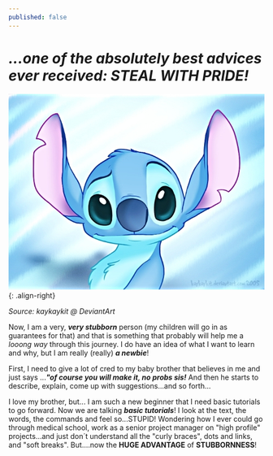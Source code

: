 ```yaml
---
published: false
---
```

# _**...one of the absolutely best advices ever received: STEAL WITH PRIDE!**_

![Charming stitch](/assets/images/Stitch-is-da-Alien-walt-disney-characters-21770948-700-535.jpeg){: .align-right} 

_Source: kaykaykit @ DeviantArt_

Now, I am a very, _**very stubborn**_ person (my children will go in as guarantees for that) and that is something that probably will help me a _looong way_ through this journey.
I do have an idea of what I want to learn and why, but I am really (really) **_a newbie_**!

First, I need to give a lot of cred to my baby brother that believes in me and just says ...**_"of course you will make it, no probs sis!_** And then he starts to describe, explain, come up with suggestions...and so forth...

I love my brother, but... I am such a new beginner that I need basic tutorials to go forward. Now we are talking **_basic tutorials_**! I look at the text, the words, the commands and feel so...STUPID! Wondering how I ever could go through medical school, work as a senior project manager on "high profile" projects...and just don´t understand all the "curly braces", dots and links, and "soft breaks". But....now the **HUGE ADVANTAGE** of **STUBBORNNESS**!
